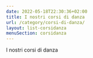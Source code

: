 ```yaml
---
date: 2022-05-18T22:30:36+02:00
title: I nostri corsi di danza
url: /category/corsi-di-danza/
layout: list-corsidanza
menuSection: corsidanza
---
```


I nostri corsi di danza